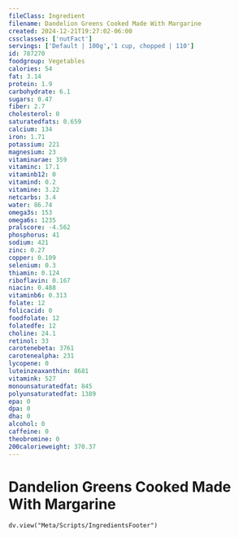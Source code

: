 ```yaml
---
fileClass: Ingredient
filename: Dandelion Greens Cooked Made With Margarine
created: 2024-12-21T19:27:02-06:00
cssclasses: ['nutFact']
servings: ['Default | 100g','1 cup, chopped | 110']
id: 787270
foodgroup: Vegetables
calories: 54
fat: 3.14
protein: 1.9
carbohydrate: 6.1
sugars: 0.47
fiber: 2.7
cholesterol: 0
saturatedfats: 0.659
calcium: 134
iron: 1.71
potassium: 221
magnesium: 23
vitaminarae: 359
vitaminc: 17.1
vitaminb12: 0
vitamind: 0.2
vitamine: 3.22
netcarbs: 3.4
water: 86.74
omega3s: 153
omega6s: 1235
pralscore: -4.562
phosphorus: 41
sodium: 421
zinc: 0.27
copper: 0.109
selenium: 0.3
thiamin: 0.124
riboflavin: 0.167
niacin: 0.488
vitaminb6: 0.313
folate: 12
folicacid: 0
foodfolate: 12
folatedfe: 12
choline: 24.1
retinol: 33
carotenebeta: 3761
carotenealpha: 231
lycopene: 0
luteinzeaxanthin: 8681
vitamink: 527
monounsaturatedfat: 845
polyunsaturatedfat: 1389
epa: 0
dpa: 0
dha: 0
alcohol: 0
caffeine: 0
theobromine: 0
200calorieweight: 370.37
---
```


# Dandelion Greens Cooked Made With Margarine

```dataviewjs
dv.view("Meta/Scripts/IngredientsFooter")
```